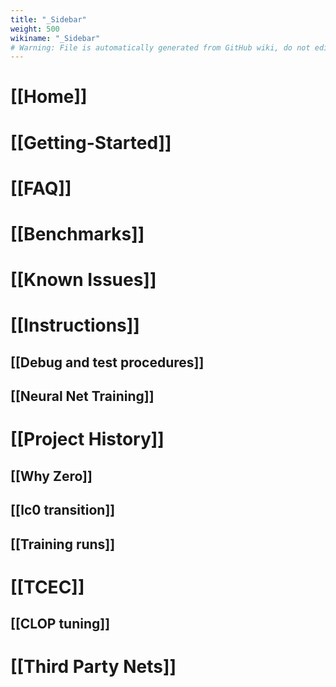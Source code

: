 ```yaml
---
title: "_Sidebar"
weight: 500
wikiname: "_Sidebar"
# Warning: File is automatically generated from GitHub wiki, do not edit by hand.
---
```

# [[Home]]
# [[Getting-Started]]
# [[FAQ]]
# [[Benchmarks]]

# [[Known Issues]]

# [[Instructions]]
## [[Debug and test procedures]]
## [[Neural Net Training]]

# [[Project History]]
## [[Why Zero]]
## [[lc0 transition]]
## [[Training runs]]

# [[TCEC]]
## [[CLOP tuning]]

# [[Third Party Nets]]